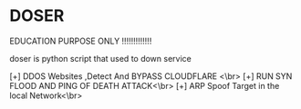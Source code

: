 # DOSER
EDUCATION PURPOSE ONLY  !!!!!!!!!!!!!

doser is python script that used to down service

[+] DDOS Websites ,Detect And BYPASS CLOUDFLARE <\br>
[+] RUN SYN FLOOD AND PING OF DEATH ATTACK<\br>
[+] ARP Spoof Target in the local Network<\br>
